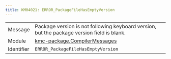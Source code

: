 ```yaml
---
title: KM04021: ERROR_PackageFileHasEmptyVersion
---
```


|            |           |
|------------|---------- |
| Message    | Package version is not following keyboard version, but the package version field is blank\. |
| Module     | [kmc-package.CompilerMessages](kmc-package.compilermessages) |
| Identifier | `ERROR_PackageFileHasEmptyVersion` |


